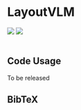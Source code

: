 # LayoutVLM

<div align="left">
    <a href="https://ai.stanford.edu/~sunfanyun/layoutvlm"><img src="https://img.shields.io/badge/🌐 Website-Visit-orange"></a>
    <a href=""><img src="https://img.shields.io/badge/arXiv-PDF-blue"></a>
</div>

<br>


## Code Usage
To be released

## BibTeX

